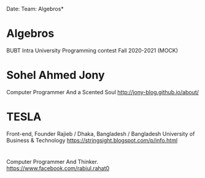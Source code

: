 Date: 
Team: Algebros*

# Algebros
BUBT Intra University Programming contest Fall 2020-2021 (MOCK)

# Sohel Ahmed Jony
Computer Programmer And a Scented Soul
http://jony-blog.github.io/about/

# TESLA
Front-end, Founder
Rajieb / Dhaka, Bangladesh / Bangladesh University of Business & Technology 
https://stringsight.blogspot.com/p/info.html

# 
Computer Programmer And Thinker.
https://www.facebook.com/rabiul.rahat0
